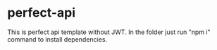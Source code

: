 # perfect-api
This is perfect api template without JWT. In the folder just run "npm i" command to install dependencies.
